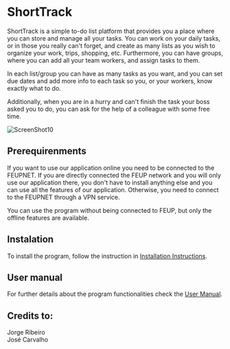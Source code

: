 # ShortTrack
ShortTrack is a simple to-do list platform that provides you a place where you can store and manage all your tasks. You can work on your daily tasks, or in those you really can't forget, and create as many lists as you wish to organize your work, trips, shopping, etc. Furthermore, you can have groups, where you can add all your team workers, and assign tasks to them.

In each list/group you can have as many tasks as you want, and you can set due dates and add more info to each task so you, or your workers, know exactly what to do.

Additionally, when you are in a hurry and can't finish the task your boss asked you to do, you can ask for the help of a colleague with some free time.

![ScreenShot10](https://user-images.githubusercontent.com/109107004/216448097-3ed43c5f-442e-4759-8eac-807c95fe098a.PNG)


## Prerequirenments

If you want to use our application online you need to be connected to the FEUPNET. If you are directly connected the FEUP network and you will only use our application there, you don't have to install anything else and you can use all the features of our application. Otherwise, you need to connect to the FEUPNET through a VPN service.

You can use the program without being connected to FEUP, but only the offline features are available.

## Instalation

To install the program, follow the instruction in [Installation Instructions](https://github.com/Thorfr123/Projeto_PSW_ShortTrack/blob/master/SCRUM_Files/Installation_Instructions/Installation.md).

## User manual

For further details about the program functionalities check the [User Manual](https://github.com/Thorfr123/Projeto_PSW_ShortTrack/files/10573314/PSW_User_Manual.pdf).

## Credits to:
Jorge Ribeiro\
José Carvalho
